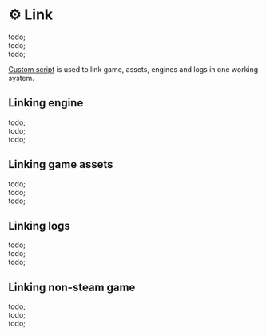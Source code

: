 # ⚙️ Link

todo; <br/>
todo; <br/>
todo; <br/>

[Custom script](https://github.com/xray-forge/stalker-xrf-engine/blob/main/cli/link/README.md) is used to link game,
assets, engines and logs in one working system.

## Linking engine

todo; <br/>
todo; <br/>
todo; <br/>

## Linking game assets

todo; <br/>
todo; <br/>
todo; <br/>

## Linking logs

todo; <br/>
todo; <br/>
todo; <br/>

## Linking non-steam game

todo; <br/>
todo; <br/>
todo; <br/>
